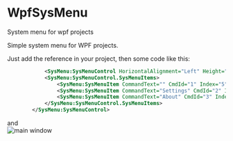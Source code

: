 # WpfSysMenu
System menu for wpf projects

Simple system menu for WPF projects.

Just add the reference in your project, then some code like this:
```xml
    		<SysMenu:SysMenuControl HorizontalAlignment="Left" Height="24" Margin="-2,288,0,-42" VerticalAlignment="Top" Width="100">
			<SysMenu:SysMenuControl.SysMenuItems>
				<SysMenu:SysMenuItem CommandText="" CmdId="1" Index="5" MenuFlags="MF_BYPOSITION, MF_SEPARATOR"/>
				<SysMenu:SysMenuItem CommandText="Settings" CmdId="2" Index="6" MenuFlags="MF_BYPOSITION" ItemClick="SysMenuItem_ItemClick_1"/>
				<SysMenu:SysMenuItem CommandText="About" CmdId="3" Index="6" MenuFlags="MF_BYPOSITION" />
			</SysMenu:SysMenuControl.SysMenuItems>
		</SysMenu:SysMenuControl>
```
and 
<br/>
![main window](https://user-images.githubusercontent.com/1889961/40053313-74e5c05e-5849-11e8-8eb1-af17546eb444.png)
